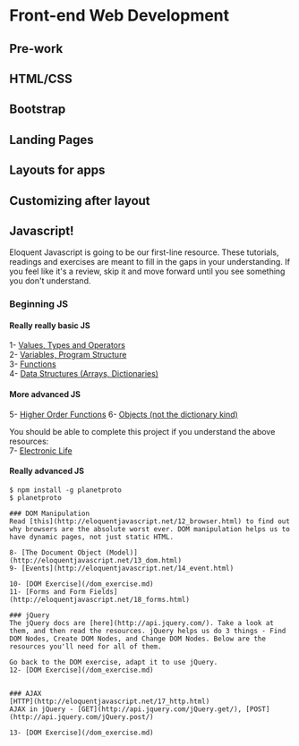 # Front-end Web Development  

## Pre-work  


## HTML/CSS

## Bootstrap

## Landing Pages

## Layouts for apps

## Customizing after layout

## Javascript!
Eloquent Javascript is going to be our first-line resource. These tutorials, readings and exercises are meant to fill in the gaps in your understanding. If you feel like it's a review, skip it and move forward until you see something you don't understand. 


### Beginning JS
#### Really really basic JS  
1- [Values, Types and Operators](http://eloquentjavascript.net/01_values.html)  
2- [Variables, Program Structure](http://eloquentjavascript.net/02_program_structure.html)  
3- [Functions](http://eloquentjavascript.net/03_functions.html)  
4- [Data Structures (Arrays, Dictionaries)](http://eloquentjavascript.net/04_data.html)  

#### More advanced JS
5- [Higher Order Functions](http://eloquentjavascript.net/05_higher_order.html)
6- [Objects (not the dictionary kind)](http://eloquentjavascript.net/06_object.html)

You should be able to complete this project if you understand the above resources:  
7- [Electronic Life](http://eloquentjavascript.net/07_elife.html)  

#### Really advanced JS
```shell
$ npm install -g planetproto
$ planetproto

### DOM Manipulation
Read [this](http://eloquentjavascript.net/12_browser.html) to find out why browsers are the absolute worst ever. DOM manipulation helps us to have dynamic pages, not just static HTML. 

8- [The Document Object (Model)](http://eloquentjavascript.net/13_dom.html)  
9- [Events](http://eloquentjavascript.net/14_event.html)  

10- [DOM Exercise](/dom_exercise.md)
11- [Forms and Form Fields](http://eloquentjavascript.net/18_forms.html)

### jQuery
The jQuery docs are [here](http://api.jquery.com/). Take a look at them, and then read the resources. jQuery helps us do 3 things - Find DOM Nodes, Create DOM Nodes, and Change DOM Nodes. Below are the resources you'll need for all of them.  
  
Go back to the DOM exercise, adapt it to use jQuery.  
12- [DOM Exercise](/dom_exercise.md)  


### AJAX
[HTTP](http://eloquentjavascript.net/17_http.html)
AJAX in jQuery - [GET](http://api.jquery.com/jQuery.get/), [POST](http://api.jquery.com/jQuery.post/)

13- [DOM Exercise](/dom_exercise.md)

